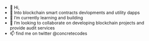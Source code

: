 - 👋 Hi, 
- 👀 Into blockchain smart contracts devlopments and utility dapps
- 🌱 I’m currently learning and building
- 💞️ I’m looking to collaborate on developing blockchain projects and provide audit services
- 📫 find me on twitter @concretecodes

<!---
Concrete-Guy/Concrete-Guy is a ✨ special ✨ repository because its `README.md` (this file) appears on your GitHub profile.
You can click the Preview link to take a look at your changes.
--->

